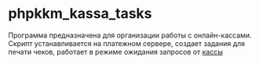 # phpkkm_kassa_tasks

Программа предназначена для организации работы с онлайн-кассами.
<br>Скрипт устанавливается на платежном сервере, создает задания для печати чеков, работает в режиме ожидания запросов от <a href="https://github.com/alchemist314/phpkkm_kassa" target="blank">кассы</a>
